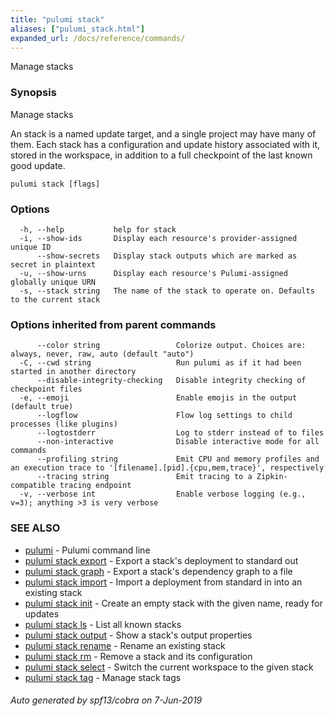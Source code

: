 ```yaml
---
title: "pulumi stack"
aliases: ["pulumi_stack.html"]
expanded_url: /docs/reference/commands/
---
```




Manage stacks

### Synopsis

Manage stacks

An stack is a named update target, and a single project may have many of them.
Each stack has a configuration and update history associated with it, stored in
the workspace, in addition to a full checkpoint of the last known good update.


```
pulumi stack [flags]
```

### Options

```
  -h, --help           help for stack
  -i, --show-ids       Display each resource's provider-assigned unique ID
      --show-secrets   Display stack outputs which are marked as secret in plaintext
  -u, --show-urns      Display each resource's Pulumi-assigned globally unique URN
  -s, --stack string   The name of the stack to operate on. Defaults to the current stack
```

### Options inherited from parent commands

```
      --color string                 Colorize output. Choices are: always, never, raw, auto (default "auto")
  -C, --cwd string                   Run pulumi as if it had been started in another directory
      --disable-integrity-checking   Disable integrity checking of checkpoint files
  -e, --emoji                        Enable emojis in the output (default true)
      --logflow                      Flow log settings to child processes (like plugins)
      --logtostderr                  Log to stderr instead of to files
      --non-interactive              Disable interactive mode for all commands
      --profiling string             Emit CPU and memory profiles and an execution trace to '[filename].[pid].{cpu,mem,trace}', respectively
      --tracing string               Emit tracing to a Zipkin-compatible tracing endpoint
  -v, --verbose int                  Enable verbose logging (e.g., v=3); anything >3 is very verbose
```

### SEE ALSO

* [pulumi](/reference/cli/pulumi/)	 - Pulumi command line
* [pulumi stack export](/reference/cli/pulumi_stack_export/)	 - Export a stack's deployment to standard out
* [pulumi stack graph](/reference/cli/pulumi_stack_graph/)	 - Export a stack's dependency graph to a file
* [pulumi stack import](/reference/cli/pulumi_stack_import/)	 - Import a deployment from standard in into an existing stack
* [pulumi stack init](/reference/cli/pulumi_stack_init/)	 - Create an empty stack with the given name, ready for updates
* [pulumi stack ls](/reference/cli/pulumi_stack_ls/)	 - List all known stacks
* [pulumi stack output](/reference/cli/pulumi_stack_output/)	 - Show a stack's output properties
* [pulumi stack rename](/reference/cli/pulumi_stack_rename/)	 - Rename an existing stack
* [pulumi stack rm](/reference/cli/pulumi_stack_rm/)	 - Remove a stack and its configuration
* [pulumi stack select](/reference/cli/pulumi_stack_select/)	 - Switch the current workspace to the given stack
* [pulumi stack tag](/reference/cli/pulumi_stack_tag/)	 - Manage stack tags

###### Auto generated by spf13/cobra on 7-Jun-2019
